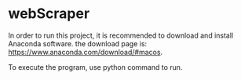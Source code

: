 # webScraper

In order to run this project, it is recommended to download and install Anaconda software.
the download page is:  https://www.anaconda.com/download/#macos.

To execute the program, use python command to run.
